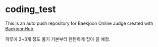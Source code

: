 # coding_test
This is an auto push repository for Baekjoon Online Judge created with [BaekjoonHub](https://github.com/BaekjoonHub/BaekjoonHub).

하루에 2~3개 정도 풀기 기본부터 탄탄하게 잡아 갈 예정.
